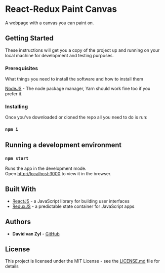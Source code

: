 # React-Redux Paint Canvas

A webpage with a canvas you can paint on.

## Getting Started

These instructions will get you a copy of the project up and running on your local machine for development and testing purposes.

### Prerequisites

What things you need to install the software and how to install them

[NodeJS](https://nodejs.org/en/) - The node package manager, Yarn should work fine too if you prefer it.

### Installing

Once you've downloaded or cloned the repo all you need to do is run:

### `npm i`

## Running a development environment

### `npm start`

Runs the app in the development mode.<br>
Open [http://localhost:3000](http://localhost:3000) to view it in the browser.


## Built With

* [ReactJS](https://reactjs.org/docs/getting-started.html) - a JavaScript library for building user interfaces
* [ReduxJS](https://redux.js.org/introduction/getting-started) - a predictable state container for JavaScript apps

## Authors

* **David van Zyl** - [GitHub](https://github.com/DavidvanZyl)

## License

This project is licensed under the MIT License - see the [LICENSE.md](LICENSE.md) file for details
